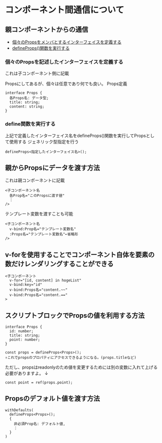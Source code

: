 # コンポーネント間通信について

## 親コンポーネントからの通信
- [個々のPropsをメンバとするインターフェイスを定義する](###個々のPropsを記述したインターフェイスを定義する)
- [defineProps()関数を実行する](###)
### 個々のPropsを記述したインターフェイスを定義する
これは子コンポーネント側に記載

Propsにしてあるが、個々は任意であり何でも良い。
Props定義
```
interface Props {
  各Props名: データ型;
  title: string;
  content: string;
}
```
### define関数を実行する
上記で定義したインターフェイス名をdefineProps()関数を実行してPropsとして使用する
ジェネリック型指定を行う
```
defineProps<指定したインターフェイス名>();
```

## 親からPropsにデータを渡す方法
これは親コンポーネントに記載
```
<子コンポーネント名
  各Prop名="このPropsに渡す値"
  ⋮
/>
```
テンプレート変数を渡すことも可能
```
<子コンポーネント名
  v-bind:Prop名="テンプレート変数名"
  :Props名="テンプレート変数名"←省略形
/>
```
## v-forを使用することでコンポーネント自体を要素の数だけレンダリングすることができる
```
<子コンポーネント
  v-for="[id, content] in hogeList"
  v-bind:key="id"
  v-bind:Props名="content.~~"
  v-bind:Props名="content.=="
>
```
## スクリプトブロックでPropsの値を利用する方法
```
interface Props {
  id: number;
  title: string;
  point: number;
}

const props = defineProps<Props>();
↑これでpropsのプロパティにアクセスできるようになる。(props.titleなど)
```
ただし、propsはreadonlyのため値を変更するためには別の変数に入れて上げる必要がありますよ。
↓
```
const point = ref(props.point);
```

## Propsのデフォルト値を渡す方法
```
withDefaults(
  defineProps<Props>();
  {
    非必須Prop名: デフォルト値,
    ⋮
  }
)
```